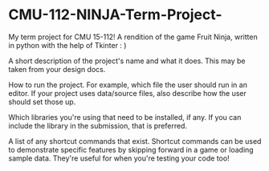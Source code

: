 # CMU-112-NINJA-Term-Project-
My term project for CMU 15-112! A rendition of the game Fruit Ninja, written in python with the help of Tkinter : )

A short description of the project's name and what it does. This may be taken from your design docs.

How to run the project. For example, which file the user should run in an editor. If your project uses data/source files, also describe how the user should set those up.

Which libraries you're using that need to be installed, if any. If you can include the library in the submission, that is preferred.

A list of any shortcut commands that exist. Shortcut commands can be used to demonstrate specific features by skipping forward in a game or loading sample data. They're useful for when you're testing your code too!

